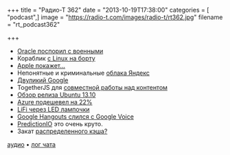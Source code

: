 +++
title = "Радио-Т 362"
date = "2013-10-19T17:38:00"
categories = [ "podcast",]
image = "https://radio-t.com/images/radio-t/rt362.jpg"
filename = "rt_podcast362"

+++

* [Oracle поспорил с военными](http://readwrite.com/2013/10/15/oracle-opens-both-barrels-on-open-source-software-in-military-whitepaper)
* Кораблик [c Linux на борту](http://arstechnica.com/information-technology/2013/10/the-navys-newest-warship-is-powered-by-linux/)
* [Apple покажет...](http://gigaom.com/2013/10/15/apple-sends-out-an-invitation-promising-it-has-a-lot-to-cover/)
* Непонятные и криминальные [облака Яндекс](http://techcrunch.com/2013/10/16/search-engine-giant-yandex-launches-cocaine-a-cloud-service-to-compete-with-google-app-engine/)
* [Двуликий Google](http://www.citeworld.com/cloud/22553/google-cloud-company-doesnt-trust-other-cloud-vendors)
* TogetherJS для [совместной работы над контентом](http://www.opennet.ru/opennews/art.shtml?num=38185)
* [Обзор релиза Ubuntu 13.10](http://ubuntu-news.ru/news/obzor-reliza-ubuntu-1310)
* [Azure подешевел на 22%](http://techcrunch.com/2013/10/18/windows-azure-offers-up-to-22-price-drop-for-memory-intensive-apps-while-questions-remain-about)
* [LiFi через LED лампочки](http://gigaom.com/2013/10/18/researchers-achieve-speedy-internet-with-led-lightbulbs/)
* [Google Hangouts слился с Google Voice](http://www.engadget.com/2013/10/18/google-hangouts-ios-phone-calls-online-status-google-voice/)
* [PredictionIO](http://prediction.io/) это очень круто.
* Закат [распределенного кэша?](http://gridgaintech.wordpress.com/distributed-caching-is-dead-long-live/)

[аудио](http://cdn.radio-t.com/rt_podcast362.mp3) • [лог чата](http://chat.radio-t.com/logs/radio-t-362.html)
<audio src="http://cdn.radio-t.com/rt_podcast362.mp3" preload="none"></audio>
